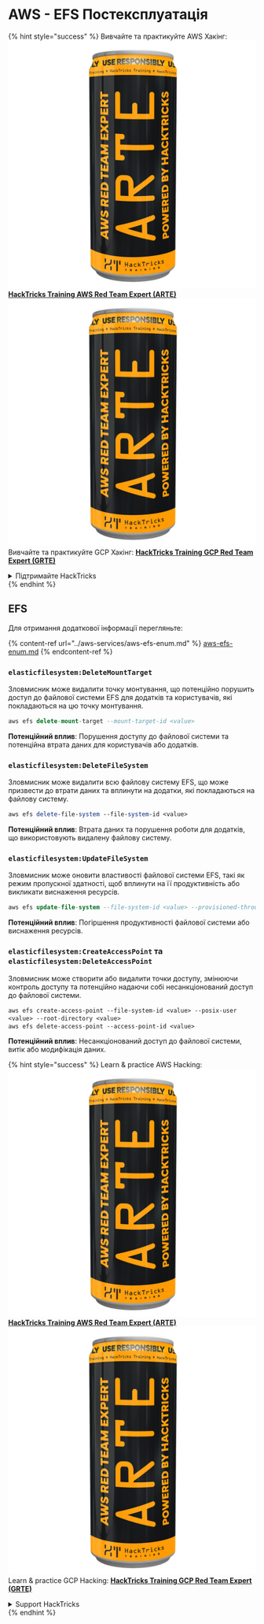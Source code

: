 # AWS - EFS Постексплуатація

{% hint style="success" %}
Вивчайте та практикуйте AWS Хакінг:<img src="../../../.gitbook/assets/image (1) (1) (1).png" alt="" data-size="line">[**HackTricks Training AWS Red Team Expert (ARTE)**](https://training.hacktricks.xyz/courses/arte)<img src="../../../.gitbook/assets/image (1) (1) (1).png" alt="" data-size="line">\
Вивчайте та практикуйте GCP Хакінг: <img src="../../../.gitbook/assets/image (2).png" alt="" data-size="line">[**HackTricks Training GCP Red Team Expert (GRTE)**<img src="../../../.gitbook/assets/image (2).png" alt="" data-size="line">](https://training.hacktricks.xyz/courses/grte)

<details>

<summary>Підтримайте HackTricks</summary>

* Перевірте [**плани підписки**](https://github.com/sponsors/carlospolop)!
* **Приєднуйтесь до** 💬 [**групи Discord**](https://discord.gg/hRep4RUj7f) або [**групи telegram**](https://t.me/peass) або **слідкуйте** за нами в **Twitter** 🐦 [**@hacktricks\_live**](https://twitter.com/hacktricks_live)**.**
* **Діліться хакерськими трюками, надсилаючи PR до** [**HackTricks**](https://github.com/carlospolop/hacktricks) та [**HackTricks Cloud**](https://github.com/carlospolop/hacktricks-cloud) репозиторіїв на github.

</details>
{% endhint %}

## EFS

Для отримання додаткової інформації перегляньте:

{% content-ref url="../aws-services/aws-efs-enum.md" %}
[aws-efs-enum.md](../aws-services/aws-efs-enum.md)
{% endcontent-ref %}

### `elasticfilesystem:DeleteMountTarget`

Зловмисник може видалити точку монтування, що потенційно порушить доступ до файлової системи EFS для додатків та користувачів, які покладаються на цю точку монтування.
```sql
aws efs delete-mount-target --mount-target-id <value>
```
**Потенційний вплив**: Порушення доступу до файлової системи та потенційна втрата даних для користувачів або додатків.

### `elasticfilesystem:DeleteFileSystem`

Зловмисник може видалити всю файлову систему EFS, що може призвести до втрати даних та вплинути на додатки, які покладаються на файлову систему.
```perl
aws efs delete-file-system --file-system-id <value>
```
**Потенційний вплив**: Втрата даних та порушення роботи для додатків, що використовують видалену файлову систему.

### `elasticfilesystem:UpdateFileSystem`

Зловмисник може оновити властивості файлової системи EFS, такі як режим пропускної здатності, щоб вплинути на її продуктивність або викликати виснаження ресурсів.
```sql
aws efs update-file-system --file-system-id <value> --provisioned-throughput-in-mibps <value>
```
**Потенційний вплив**: Погіршення продуктивності файлової системи або виснаження ресурсів.

### `elasticfilesystem:CreateAccessPoint` та `elasticfilesystem:DeleteAccessPoint`

Зловмисник може створити або видалити точки доступу, змінюючи контроль доступу та потенційно надаючи собі несанкціонований доступ до файлової системи.
```arduino
aws efs create-access-point --file-system-id <value> --posix-user <value> --root-directory <value>
aws efs delete-access-point --access-point-id <value>
```
**Потенційний вплив**: Несанкціонований доступ до файлової системи, витік або модифікація даних.

{% hint style="success" %}
Learn & practice AWS Hacking:<img src="../../../.gitbook/assets/image (1) (1) (1).png" alt="" data-size="line">[**HackTricks Training AWS Red Team Expert (ARTE)**](https://training.hacktricks.xyz/courses/arte)<img src="../../../.gitbook/assets/image (1) (1) (1).png" alt="" data-size="line">\
Learn & practice GCP Hacking: <img src="../../../.gitbook/assets/image (2).png" alt="" data-size="line">[**HackTricks Training GCP Red Team Expert (GRTE)**<img src="../../../.gitbook/assets/image (2).png" alt="" data-size="line">](https://training.hacktricks.xyz/courses/grte)

<details>

<summary>Support HackTricks</summary>

* Check the [**subscription plans**](https://github.com/sponsors/carlospolop)!
* **Join the** 💬 [**Discord group**](https://discord.gg/hRep4RUj7f) or the [**telegram group**](https://t.me/peass) or **follow** us on **Twitter** 🐦 [**@hacktricks\_live**](https://twitter.com/hacktricks_live)**.**
* **Share hacking tricks by submitting PRs to the** [**HackTricks**](https://github.com/carlospolop/hacktricks) and [**HackTricks Cloud**](https://github.com/carlospolop/hacktricks-cloud) github repos.

</details>
{% endhint %}

